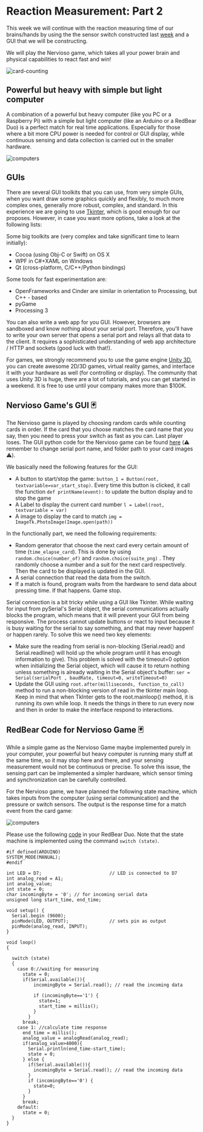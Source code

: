 # Reaction Measurement: Part 2

This week we will continue with the reaction measuring time of our brains/hands by using the the sensor switch constructed last [week](https://github.com/jpduarteeecs/hardwaremakers/blob/master/labs_sp17/pressuresensor/pressure_sensor.md) and a GUI that we will be constructing.

We will play the Nervioso game, which takes all your power brain and physical capabilities to react fast and win!

![card-counting](pics/card-counting.jpg )

## Powerful but heavy with simple but light computer

A combination of a powerful but heavy computer (like you PC or a Raspberry Pi) with a simple but light computer (like an Arduino or a RedBear Duo) is a perfect match for real time applications. Especially for those where a bit more CPU power is needed for control or GUI display, while continuous sensing and data collection is carried out in the smaller hardware.

![computers](pics/arduino-raspberry-pi-serial-connect.jpg )

## GUIs

There are several GUI toolkits that you can use, from very simple GUIs, when you want draw some graphics quickly and flexibly, to much more complex ones, generally more robust, complex, and standard. In this experience we are going to use [Tkinter](https://www.youtube.com/watch?v=RJB1Ek2Ko_Y&list=PL6gx4Cwl9DGBwibXFtPtflztSNPGuIB_d), which is good enough for our proposes. However, in case you want more options, take a look at the following lists:

Some big toolkits are (very complex and take significant time to learn initially):
* Cocoa (using Obj-C or Swift) on OS X
* WPF in C#+XAML on Windows
* Qt (cross-platform, C/C++/Python bindings)

Some tools for fast experimentation are:
* OpenFrameworks and Cinder are similar in orientation to Processing, but C++ - based
* pyGame
* Processing 3

You can also write a web app for you GUI. However, browsers are sandboxed and know nothing about your serial port. Therefore, you'll have to write your own server that opens a serial port and relays all that data to the client. It requires a sophisticated understanding of web app architecture / HTTP and sockets (good luck with that!).

For games, we strongly recommend you to use the game engine [Unity 3D](https://unity3d.com/), you can create awesome 2D/3D games, virtual reality games, and interface it with your hardware as well (for controlling or display). The community that uses Unity 3D is huge, there are a lot of tutorials, and you can get started in a weekend.  It is free to use until your company makes more than $100K.

## Nervioso Game's GUI :black_joker:

The Nervioso game is played by choosing random cards while counting cards in order. If the card that you choose matches the card name that you say, then you need to press your switch as fast as you can. Last player loses. The GUI python code for the Nervioso game can be found [here](https://github.com/jpduarteeecs/hardwaremakers/blob/master/labs_sp17/pressuresensor/nervioso_game.py) (:warning: remember to change serial port name, and folder path to your card images :warning:).

We basically need the following features for the GUI:

* A button to start/stop the game: `button_1 = Button(root, textvariable=var_start_stop)`. Every time this button is clicked, it call the function `def printName(event):` to update the button display and to stop the game
* A Label to display the current card number `l = Label(root, textvariable = var)`
* A image to display the card to match `img = ImageTk.PhotoImage(Image.open(path))`

In the functionally part, we need the following requirements:

* Random generator that choose the next card every certain amount of time (`time_elapse_card`). This is done by using `random.choice(number_of)` and `random.choice(suite_png)` . They randomly choose a number and a suit for the next card respectively. Then the card to be displayed is updated in the GUI.
* A serial connection that read the data from the switch.
* If a match is found, program waits from the hardware to send data about pressing time. If that happens. Game stop.

Serial connection is a bit tricky while using a GUI like Tkinter. While waiting for input from pySerial's Serial object, the serial communications actually blocks the program, which means that it will prevent your GUI from being responsive. The process cannot update buttons or react to input because it is busy waiting for the serial to say something, and that may never happen! or happen rarely. To solve this we need two key elements:

 * Make sure the reading from serial is non-blocking (Serial.read() and Serial.readline() will hold up the whole program until it has enough information to give). This problem is solved with the timeout=0 option when initializing the Serial object, which will cause it to return nothing unless something is already waiting in the Serial object's buffer: `ser = Serial(serialPort , baudRate, timeout=0, writeTimeout=0)`
 * Update the GUI using `root.after(milliseconds, function_to_call)` method to run a non-blocking version of read in the tkinter main loop. Keep in mind that when TkInter gets to the root.mainloop() method, it is running its own while loop. It needs the things in there to run every now and then in order to make the interface respond to interactions.

## RedBear Code for Nervioso Game :black_joker:

While a simple game as the Nervioso Game maybe implemented purely in your computer, your powerful but heavy computer is running many stuff at the same time, so it may stop here and there, and your sensing measurement would not be continuous or precise. To solve this issue, the sensing part can be implemented a simpler hardware, which sensor timing and synchronization can be carefully controlled.

For the Nervioso game, we have planned the following state machine, which takes inputs from the computer (using serial communication) and the pressure or switch sensors. The output is the response time for a match event from the card game:

![computers](pics/state_machine_nervioso.png )

Please use the following [code](https://github.com/jpduarteeecs/hardwaremakers/blob/master/labs_sp17/pressuresensor/analog_pressure_sensor_game/analog_pressure_sensor_game.ino) in your RedBear Duo. Note that the state machine is implemented using the command `switch (state)`.


```Arduino
#if defined(ARDUINO)
SYSTEM_MODE(MANUAL);
#endif

int LED = D7;                         // LED is connected to D7
int analog_read = A1;
int analog_value;
int state = 0;
char incomingByte = '0'; // for incoming serial data
unsigned long start_time, end_time;

void setup() {
  Serial.begin (9600);
  pinMode(LED, OUTPUT);               // sets pin as output
  pinMode(analog_read, INPUT);  
}

void loop()
{

  switch (state)
  {
    case 0://waiting for measuring
      state = 0;
      if(Serial.available()){
          incomingByte = Serial.read(); // read the incoming data

          if (incomingByte=='1') {
            state=1;
            start_time = millis();
          }        
        }      
      break;
    case 1: //calculate time response
      end_time = millis();
      analog_value = analogRead(analog_read);
      if(analog_value>4000){
        Serial.println(end_time-start_time);
        state = 0;
      } else {
        if(Serial.available()){
          incomingByte = Serial.read(); // read the incoming data
        }  
        if (incomingByte=='0') {
          state=0;
        }         
      }
      break;
    default:
      state = 0;
  }
}
```
